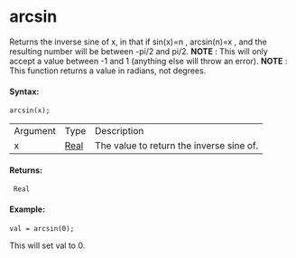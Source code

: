 # arcsin

Returns the inverse sine of x, in that if sin(x)=n , arcsin(n)=x , and
the resulting number will be between -pi/2 and pi/2. **NOTE** : This
will only accept a value between -1 and 1 (anything else will throw an
error). **NOTE** : This function returns a value in radians, not
degrees.

#### Syntax:

``` gml
arcsin(x);
```

|          |                                                                         |                                          |
|----------|-------------------------------------------------------------------------|------------------------------------------|
| Argument | Type                                                                    | Description                              |
| x        |  [Real](../../../../../GameMaker_Language/GML_Overview/Data_Types)  | The value to return the inverse sine of. |

#### Returns:

``` gml
 Real
```

#### Example:

``` gml
val = arcsin(0);
```

This will set val to 0.
